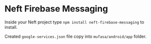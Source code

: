 # Neft Firebase Messaging

Inside your Neft project type `npm install neft-firebase-messaging` to install.

Created `google-services.json` file copy into `mufasa/android/app` folder.
